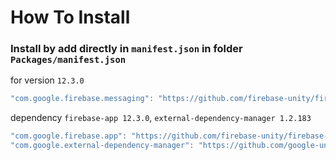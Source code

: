 # How To Install

### Install by add directly in `manifest.json` in folder `Packages/manifest.json`


for version `12.3.0`
```csharp
"com.google.firebase.messaging": "https://github.com/firebase-unity/firebase-messaging.git#12.3.0",
```


dependency `firebase-app 12.3.0`, `external-dependency-manager 1.2.183`
```csharp
"com.google.firebase.app": "https://github.com/firebase-unity/firebase-app.git#12.3.0",
"com.google.external-dependency-manager": "https://github.com/google-unity/external-dependency-manager.git#1.2.183",
```